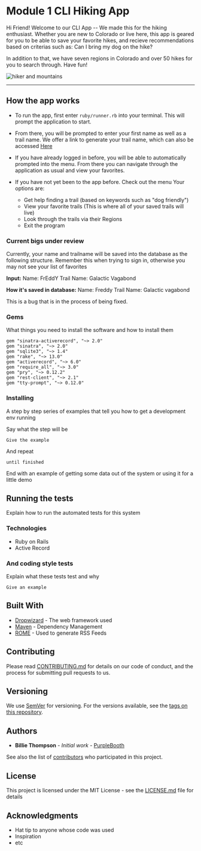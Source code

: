 # Module 1 CLI Hiking App 

Hi Friend! Welcome to our CLI App -- We made this for the hiking enthusiast. Whether you are new to Colorado or live here, this app is geared for you to be able to save your favorite hikes, and recieve recommendations based on criterias such as: Can I bring my dog on the hike? 

In addition to that, we have seven regions in Colorado and over 50 hikes for you to search through. 
Have fun! 

![hiker and mountains](https://i.ibb.co/V9XSbXp/hiking.png)

---

## How the app works  

* To run the app, first enter `ruby/runner.rb` into your terminal. This will prompt the application to start. 

* From there, you will be prompted to enter your first name as well as a trail name. We offer a link to generate your trail name, which can also be accessed [Here](https://thetrek.co/trail-name-generator/)

* If you have already logged in before, you will be able to automatically prompted into the menu. From there you can navigate through the application as usual and view your favorites. 

* If you have not yet been to the app before. Check out the menu
    Your options are: 
    * Get help finding a trail (based on keywords such as "dog friendly")
    * View your favorite trails (This is where all of your saved trails will live) 
    * Look through the trails via their Regions 
    * Exit the program 


### Current bigs under review 

Currently, your name and trailname will be saved into the database as the following structure. Remember this when trying to sign in, otherwise you may not see your list of favorites 

**Input:**
Name: FrEddY
Trail Name: Galactic Vagabond

**How it's saved in database:**
Name: Freddy 
Trail Name: Galactic vagabond 


This is a bug that is in the process of being fixed. 

### Gems 

What things you need to install the software and how to install them

```
gem "sinatra-activerecord", "~> 2.0"
gem "sinatra", "~> 2.0"
gem "sqlite3", "~> 1.4"
gem "rake", "~> 13.0"
gem "activerecord", "~> 6.0"
gem "require_all", "~> 3.0"
gem "pry", "~> 0.12.2"
gem "rest-client", "~> 2.1"
gem "tty-prompt", "~> 0.12.0"

```

### Installing

A step by step series of examples that tell you how to get a development env running

Say what the step will be

```
Give the example
```

And repeat

```
until finished
```

End with an example of getting some data out of the system or using it for a little demo

## Running the tests

Explain how to run the automated tests for this system

### Technologies 

* Ruby on Rails 
* Active Record 


### And coding style tests

Explain what these tests test and why

```
Give an example
```



## Built With

* [Dropwizard](http://www.dropwizard.io/1.0.2/docs/) - The web framework used
* [Maven](https://maven.apache.org/) - Dependency Management
* [ROME](https://rometools.github.io/rome/) - Used to generate RSS Feeds

## Contributing

Please read [CONTRIBUTING.md](https://gist.github.com/PurpleBooth/b24679402957c63ec426) for details on our code of conduct, and the process for submitting pull requests to us.

## Versioning

We use [SemVer](http://semver.org/) for versioning. For the versions available, see the [tags on this repository](https://github.com/your/project/tags). 

## Authors

* **Billie Thompson** - *Initial work* - [PurpleBooth](https://github.com/PurpleBooth)

See also the list of [contributors](https://github.com/your/project/contributors) who participated in this project.

## License

This project is licensed under the MIT License - see the [LICENSE.md](LICENSE.md) file for details

## Acknowledgments

* Hat tip to anyone whose code was used
* Inspiration
* etc